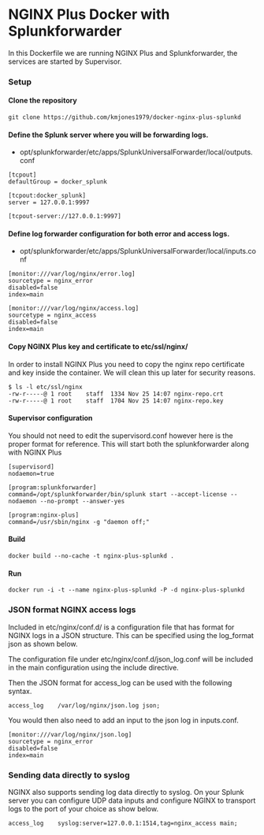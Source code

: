 # NGINX Plus Docker with Splunkforwarder

In this Dockerfile we are running NGINX Plus and Splunkforwarder, the services
are started by Supervisor.

### Setup

#### Clone the repository

```
git clone https://github.com/kmjones1979/docker-nginx-plus-splunkd
```

#### Define the Splunk server where you will be forwarding logs.

 - opt/splunkforwarder/etc/apps/SplunkUniversalForwarder/local/outputs.conf

```
[tcpout]
defaultGroup = docker_splunk

[tcpout:docker_splunk]
server = 127.0.0.1:9997

[tcpout-server://127.0.0.1:9997]
```

#### Define log forwarder configuration for both error and access logs.

 - opt/splunkforwarder/etc/apps/SplunkUniversalForwarder/local/inputs.conf

```
[monitor:///var/log/nginx/error.log]
sourcetype = nginx_error
disabled=false
index=main

[monitor:///var/log/nginx/access.log]
sourcetype = nginx_access
disabled=false
index=main
```

#### Copy NGINX Plus key and certificate to etc/ssl/nginx/

In order to install NGINX Plus you need to copy the nginx repo certificate
and key inside the container. We will clean this up later for security reasons.

```
$ ls -l etc/ssl/nginx
-rw-r-----@ 1 root    staff  1334 Nov 25 14:07 nginx-repo.crt
-rw-r-----@ 1 root    staff  1704 Nov 25 14:07 nginx-repo.key
```

#### Supervisor configuration

You should not need to edit the supervisord.conf however here is the proper
format for reference. This will start both the splunkforwarder along with NGINX
Plus

```
[supervisord]
nodaemon=true

[program:splunkforwarder]
command=/opt/splunkforwarder/bin/splunk start --accept-license --nodaemon --no-prompt --answer-yes

[program:nginx-plus]
command=/usr/sbin/nginx -g "daemon off;"
```

#### Build
```
docker build --no-cache -t nginx-plus-splunkd .
```

#### Run
```
docker run -i -t --name nginx-plus-splunkd -P -d nginx-plus-splunkd
```

### JSON format NGINX access logs

Included in etc/nginx/conf.d/ is a configuration file that has format for NGINX
logs in a JSON structure. This can be specified using the log_format json as shown
below.

The configuration file under etc/nginx/conf.d/json_log.conf will be included
in the main configuration using the include directive.

Then the JSON format for access_log can be used with the following syntax.

```
access_log    /var/log/nginx/json.log json;
```

You would then also need to add an input to the json log in inputs.conf.

```
[monitor:///var/log/nginx/json.log]
sourcetype = nginx_error
disabled=false
index=main
```

### Sending data directly to syslog

NGINX also supports sending log data directly to syslog. On your Splunk server
you can configure UDP data inputs and configure NGINX to transport logs to the
port of your choice as show below.
```
access_log    syslog:server=127.0.0.1:1514,tag=nginx_access main;
```
